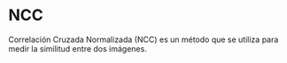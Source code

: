 # NCC
Correlación Cruzada Normalizada (NCC) es un método que se utiliza para medir la similitud entre dos imágenes.
